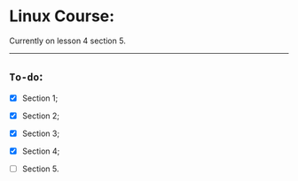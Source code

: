 # Linux Course:

Currently on lesson 4 section 5. 

---
## `To-do`:

* [x] Section 1;
* [x] Section 2;
* [x] Section 3;
* [x] Section 4;
* [ ] Section 5.


	
